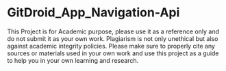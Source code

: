 # GitDroid_App_Navigation-Api

This Project is for Academic purpose, please use it as a reference only and do not submit it as your own work. Plagiarism is not only unethical but also against academic integrity policies. Please make sure to properly cite any sources or materials used in your own work and use this project as a guide to help you in your own learning and research.

